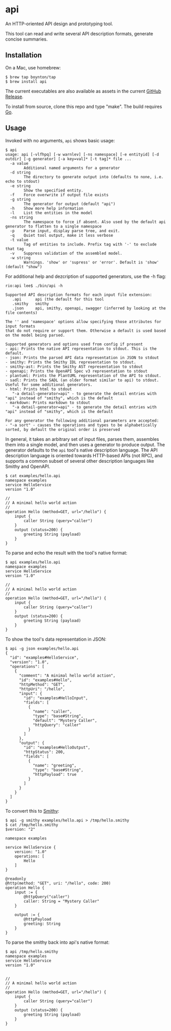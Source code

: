 # api
An HTTP-oriented API design and prototyping tool.

This tool can read and write several API description formats, generate concise summaries.

## Installation

On a Mac, use homebrew:

    $ brew tap boynton/tap
    $ brew install api
    
The current executables are also available as assets in the current [GitHub Release](https://github.com/boynton/api/releases/latest).

To install from source, clone this repo and type "make". The build requires [Go](https://golang.org).

## Usage

Invoked with no arguments, `api` shows basic usage:

```
$ api
usage: api [-vlfhpq] [-w warnlev] [-ns namespace] [-e entityid] [-d outdir] [-g generator] [-a key=val]* [-t tag]* file ...
  -a value
        Additional named arguments for a generator
  -d string
        The directory to generate output into (defaults to none, i.e. echo to stdout)
  -e string
        Show the specified entity.
  -f    Force overwrite if output file exists
  -g string
        The generator for output (default "api")
  -h    Show more help information
  -l    List the entities in the model
  -ns string
    	The namespace to force if absent. Also used by the default api generator to flatten to a single namespace
  -p	Parse input, display parse tree, and exit.
  -q    Quiet tool output, make it less verbose
  -t value
        Tag of entities to include. Prefix tag with '-' to exclude that tag
  -v	Suppress validation of the assembled model.
  -w string
        Warnings. 'show' or 'supress' or 'error'. Default is 'show' (default "show")
```
For additional help and dezcription of supported generators, use the -h flag:

```
rio:api lee$ ./bin/api -h

Supported API description formats for each input file extension:
   .api      api (the default for this tool
   .smithy   smithy
   .json     api, smithy, openapi, swagger (inferred by looking at the file contents)

The '' and 'namespace' options allow specifying those attributes for input formats
that do not require or support them. Otherwise a default is used based on the model being parsed.

Supported generators and options used from config if present
- api: Prints the native API representation to stdout. This is the default.
- json: Prints the parsed API data representation in JSON to stdout
- smithy: Prints the Smithy IDL representation to stdout.
- smithy-ast: Prints the Smithy AST representation to stdout
- openapi: Prints the OpenAPI Spec v3 representation to stdout
- plantuml: Prints the PlantUML representation of the API to stdout.
- sadl: Prints the SADL (an older format similar to api) to stdout. Useful for some additional generators.
- html: Prints html to stdout
   "-a detail-generator=api" - to generate the detail entries with "api" instead of "smithy", which is the default
- markdown: Prints markdown to stdout
   "-a detail-generator=api" - to generate the detail entries with "api" instead of "smithy", which is the default

For any generator the following additional parameters are accepted:
- "-a sort" - causes the operations and types to be alphabetically sorted, by default the original order is preserved
```

In general, it takes an arbitrary set of input files, parses them, assembles them into a single model, and then uses
a generator to produce output. The generator defaults to the `api` tool's native description language. The API description
language is oriented towards HTTP-based APIs (not RPC), and supports a common subset of several other description languages
like Smithy and OpenAPI.

```
$ cat examples/hello.api
namespace examples
service HelloService
version "1.0"

//
// A minimal hello world action
//
operation Hello (method=GET, url="/hello") {
    input {
        caller String (query="caller")
    }
    output (status=200) {
        greeting String (payload)
    }
}
```

To parse and echo the result with the tool's native format:

```
$ api examples/hello.api
namespace examples
service HelloService
version "1.0"

//
// A minimal hello world action
//
operation Hello (method=GET, url="/hello") {
    input {
        caller String (query="caller")
    }
    output (status=200) {
        greeting String (payload)
    }
}

```

To show the tool's data representation in JSON:
```
$ api -g json examples/hello.api
{
  "id": "examples#HelloService",
  "version": "1.0",
  "operations": [
    {
      "comment": "A minimal hello world action",
      "id": "examples#Hello",
      "httpMethod": "GET",
      "httpUri": "/hello",
      "input": {
        "id": "examples#HelloInput",
        "fields": [
          {
            "name": "caller",
            "type": "base#String",
            "default": "Mystery Caller",
            "httpQuery": "caller"
          }
        ]
      },
      "output": {
        "id": "examples#HelloOutput",
        "httpStatus": 200,
        "fields": [
          {
            "name": "greeting",
            "type": "base#String",
            "httpPayload": true
          }
        ]
      }
    }
  ]
}
```

To convert this to [Smithy](https://awslabs.github.io/smithy/):
```
$ api -g smithy examples/hello.api > /tmp/hello.smithy
$ cat /tmp/hello.smithy
$version: "2"

namespace examples

service HelloService {
    version: "1.0"
    operations: [
        Hello
    ]
}

@readonly
@http(method: "GET", uri: "/hello", code: 200)
operation Hello {
    input := {
        @httpQuery("caller")
        caller: String = "Mystery Caller"
    }

    output := {
        @httpPayload
        greeting: String
    }
}
```

To parse the smithy back into api's native format:

```
$ api /tmp/hello.smithy
namespace examples
service HelloService
version "1.0"


//
// A minimal hello world action
//
operation Hello (method=GET, url="/hello") {
    input {
        caller String (query="caller")
    }
    output (status=200) {
        greeting String (payload)
    }
}
```

